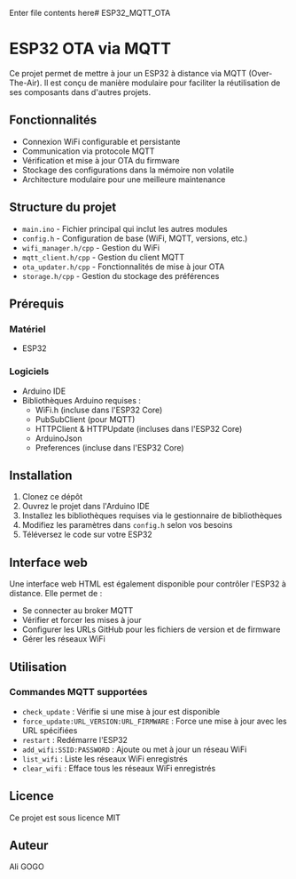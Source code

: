Enter file contents here# ESP32_MQTT_OTA
# ESP32 OTA via MQTT

Ce projet permet de mettre à jour un ESP32 à distance via MQTT (Over-The-Air). Il est conçu de manière modulaire pour faciliter la réutilisation de ses composants dans d'autres projets.

## Fonctionnalités

- Connexion WiFi configurable et persistante
- Communication via protocole MQTT
- Vérification et mise à jour OTA du firmware
- Stockage des configurations dans la mémoire non volatile
- Architecture modulaire pour une meilleure maintenance

## Structure du projet

- `main.ino` - Fichier principal qui inclut les autres modules
- `config.h` - Configuration de base (WiFi, MQTT, versions, etc.)
- `wifi_manager.h/cpp` - Gestion du WiFi
- `mqtt_client.h/cpp` - Gestion du client MQTT
- `ota_updater.h/cpp` - Fonctionnalités de mise à jour OTA
- `storage.h/cpp` - Gestion du stockage des préférences

## Prérequis

### Matériel
- ESP32

### Logiciels
- Arduino IDE
- Bibliothèques Arduino requises :
  - WiFi.h (incluse dans l'ESP32 Core)
  - PubSubClient (pour MQTT)
  - HTTPClient & HTTPUpdate (incluses dans l'ESP32 Core)
  - ArduinoJson
  - Preferences (incluse dans l'ESP32 Core)

## Installation

1. Clonez ce dépôt
2. Ouvrez le projet dans l'Arduino IDE
3. Installez les bibliothèques requises via le gestionnaire de bibliothèques
4. Modifiez les paramètres dans `config.h` selon vos besoins
5. Téléversez le code sur votre ESP32

## Interface web

Une interface web HTML est également disponible pour contrôler l'ESP32 à distance. Elle permet de :
- Se connecter au broker MQTT
- Vérifier et forcer les mises à jour
- Configurer les URLs GitHub pour les fichiers de version et de firmware
- Gérer les réseaux WiFi

## Utilisation

### Commandes MQTT supportées

- `check_update` : Vérifie si une mise à jour est disponible
- `force_update:URL_VERSION:URL_FIRMWARE` : Force une mise à jour avec les URL spécifiées
- `restart` : Redémarre l'ESP32
- `add_wifi:SSID:PASSWORD` : Ajoute ou met à jour un réseau WiFi
- `list_wifi` : Liste les réseaux WiFi enregistrés
- `clear_wifi` : Efface tous les réseaux WiFi enregistrés

## Licence

Ce projet est sous licence MIT

## Auteur

Ali GOGO
